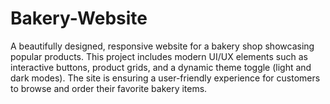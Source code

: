 # Bakery-Website
A beautifully designed, responsive website for a bakery shop showcasing popular products. This project includes modern UI/UX elements such as interactive buttons, product grids, and a dynamic theme toggle (light and dark modes). The site is ensuring a user-friendly experience for customers to browse and order their favorite bakery items.
